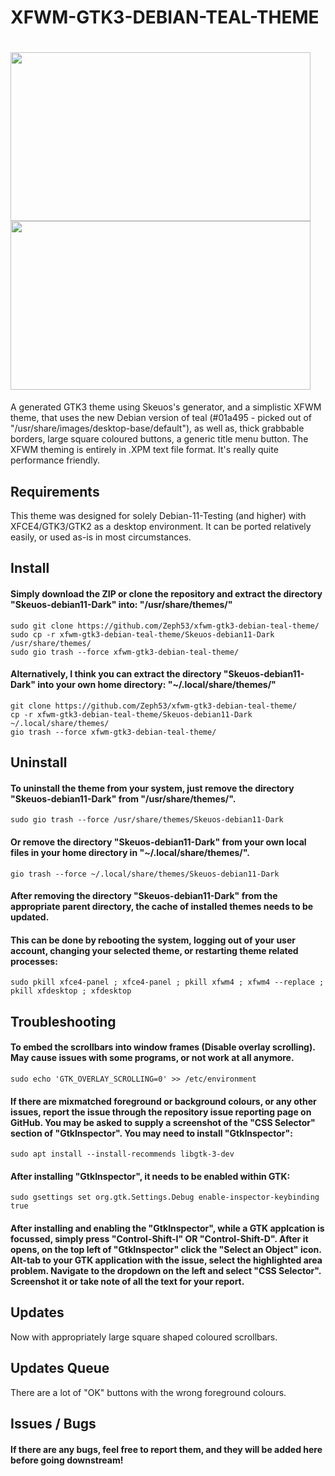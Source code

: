 # XFWM-GTK3-DEBIAN-TEAL-THEME  


# <img src="https://github.com/Zeph53/xfwm-gtk3-debian-teal-theme/assets/102870900/557fb16f-4c9c-4c8a-96ac-94b9f1f59d68" height="270" width="480"> <img src="https://github.com/Zeph53/xfwm-gtk3-debian-teal-theme/assets/102870900/3c67318e-2ddb-4cc7-8c5e-b3eea7fdb8f0" height="270" width="480"> 


A generated GTK3 theme using Skeuos's generator, and a simplistic XFWM theme, that uses the new Debian version of teal (#01a495 - picked out of "/usr/share/images/desktop-base/default"), as well as, thick grabbable borders, large square coloured buttons, a generic title menu button. The XFWM theming is entirely in .XPM text file format. It's really quite performance friendly.


## Requirements
This theme was designed for solely Debian-11-Testing (and higher) with XFCE4/GTK3/GTK2 as a desktop environment. It can be ported relatively easily, or used as-is in most circumstances.  


## Install  
#### Simply download the ZIP or clone the repository and extract the directory "Skeuos-debian11-Dark" into: "/usr/share/themes/"  
    sudo git clone https://github.com/Zeph53/xfwm-gtk3-debian-teal-theme/  
    sudo cp -r xfwm-gtk3-debian-teal-theme/Skeuos-debian11-Dark /usr/share/themes/  
    sudo gio trash --force xfwm-gtk3-debian-teal-theme/  
#### Alternatively, I think you can extract the directory "Skeuos-debian11-Dark" into your own home directory: "~/.local/share/themes/"  
    git clone https://github.com/Zeph53/xfwm-gtk3-debian-teal-theme/  
    cp -r xfwm-gtk3-debian-teal-theme/Skeuos-debian11-Dark ~/.local/share/themes/  
    gio trash --force xfwm-gtk3-debian-teal-theme/  


## Uninstall  
#### To uninstall the theme from your system, just remove the directory "Skeuos-debian11-Dark" from "/usr/share/themes/".  
    sudo gio trash --force /usr/share/themes/Skeuos-debian11-Dark  
#### Or remove the directory "Skeuos-debian11-Dark" from your own local files in your home directory in "~/.local/share/themes/".  
    gio trash --force ~/.local/share/themes/Skeuos-debian11-Dark  
#### After removing the directory "Skeuos-debian11-Dark" from the appropriate parent directory, the cache of installed themes needs to be updated.  
#### This can be done by rebooting the system, logging out of your user account, changing your selected theme, or restarting theme related processes:  
    sudo pkill xfce4-panel ; xfce4-panel ; pkill xfwm4 ; xfwm4 --replace ; pkill xfdesktop ; xfdesktop  


## Troubleshooting  
#### To embed the scrollbars into window frames (Disable overlay scrolling). May cause issues with some programs, or not work at all anymore.  
    sudo echo 'GTK_OVERLAY_SCROLLING=0' >> /etc/environment  
#### If there are mixmatched foreground or background colours, or any other issues, report the issue through the repository issue reporting page on GitHub. You may be asked to supply a screenshot of the "CSS Selector" section of "GtkInspector". You may need to install "GtkInspector":  
    sudo apt install --install-recommends libgtk-3-dev  
#### After installing "GtkInspector", it needs to be enabled within GTK:  
    sudo gsettings set org.gtk.Settings.Debug enable-inspector-keybinding true  
#### After installing and enabling the "GtkInspector", while a GTK applcation is focussed, simply press "Control-Shift-I" OR "Control-Shift-D". After it opens, on the top left of "GtkInspector" click the "Select an Object" icon. Alt-tab to your GTK application with the issue, select the highlighted area problem. Navigate to the dropdown on the left and select "CSS Selector". Screenshot it or take note of all the text for your report.  


## Updates  
Now with appropriately large square shaped coloured scrollbars.  


## Updates Queue  
There are a lot of "OK" buttons with the wrong foreground colours.  


## Issues / Bugs  
#### If there are any bugs, feel free to report them, and they will be added here before going downstream!  


##  
